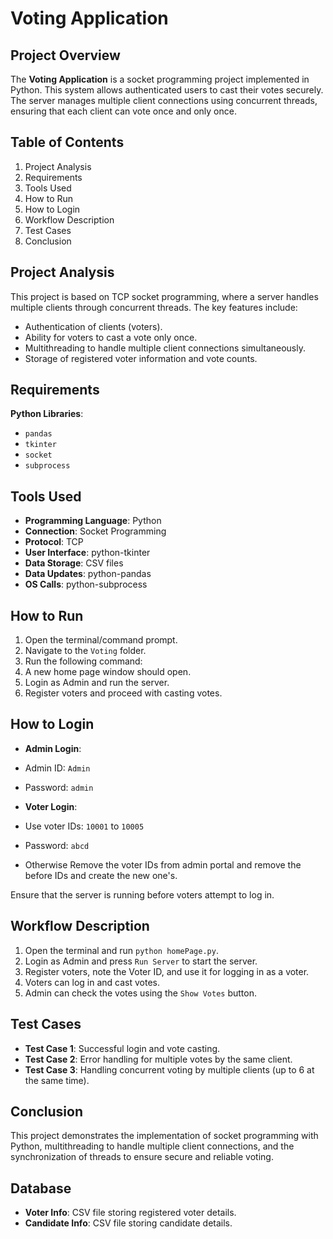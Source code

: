 # Voting Application

## Project Overview
The **Voting Application** is a socket programming project implemented in Python. This system allows authenticated users to cast their votes securely. The server manages multiple client connections using concurrent threads, ensuring that each client can vote once and only once. 

## Table of Contents
1. Project Analysis
2. Requirements
3. Tools Used
4. How to Run
5. How to Login
6. Workflow Description
7. Test Cases
8. Conclusion

## Project Analysis
This project is based on TCP socket programming, where a server handles multiple clients through concurrent threads. The key features include:
- Authentication of clients (voters).
- Ability for voters to cast a vote only once.
- Multithreading to handle multiple client connections simultaneously.
- Storage of registered voter information and vote counts.

## Requirements
**Python Libraries**:
- `pandas`
- `tkinter`
- `socket`
- `subprocess`

## Tools Used
- **Programming Language**: Python
- **Connection**: Socket Programming
- **Protocol**: TCP
- **User Interface**: python-tkinter
- **Data Storage**: CSV files
- **Data Updates**: python-pandas
- **OS Calls**: python-subprocess

## How to Run
1. Open the terminal/command prompt.
2. Navigate to the `Voting` folder.
3. Run the following command:
4. A new home page window should open.
5. Login as Admin and run the server.
6. Register voters and proceed with casting votes.

## How to Login
- **Admin Login**:
- Admin ID: `Admin`
- Password: `admin`

- **Voter Login**:
- Use voter IDs: `10001` to `10005`
- Password: `abcd`
- Otherwise Remove the voter IDs from admin portal and remove the before IDs and create the new one's.

Ensure that the server is running before voters attempt to log in.

## Workflow Description
1. Open the terminal and run `python homePage.py`.
2. Login as Admin and press `Run Server` to start the server.
3. Register voters, note the Voter ID, and use it for logging in as a voter.
4. Voters can log in and cast votes.
5. Admin can check the votes using the `Show Votes` button.

## Test Cases
- **Test Case 1**: Successful login and vote casting.
- **Test Case 2**: Error handling for multiple votes by the same client.
- **Test Case 3**: Handling concurrent voting by multiple clients (up to 6 at the same time).

## Conclusion
This project demonstrates the implementation of socket programming with Python, multithreading to handle multiple client connections, and the synchronization of threads to ensure secure and reliable voting.

## Database
- **Voter Info**: CSV file storing registered voter details.
- **Candidate Info**: CSV file storing candidate details.

